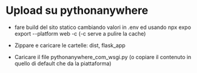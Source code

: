 # Upload su pythonanywhere

-   fare build del sito statico cambiando valori in .env
    ed usando npx expo export --platform web -c (-c serve a pulire la cache)

-   Zippare e caricare le cartelle: dist, flask_app

-   Caricare il file pythonanywhere_com_wsgi.py (o copiare il contenuto in quello di default che da
    la piattaforma)
